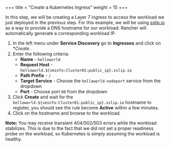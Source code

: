 +++
title = "Create a Kubernetes Ingress"
weight = 15
+++

In this step, we will be creating a Layer 7 ingress to access the workload we just deployed in the previous step. For this example, we will be using [sslip.io](http://sslip.io/) as a way to provide a DNS hostname for our workload. Rancher will automatically generate a corresponding workload IP.

1. In the left menu under **Service Discovery** go to **Ingresses** and click on **Create*.
2. Enter the following criteria:
    - **Name** - `helloworld`
    - **Request Host** - `helloworld.${vminfo:Cluster01:public_ip}.sslip.io`
    - **Path Prefix** - `/`
    - **Target Service** - Choose the `helloworld-nodeport` service from the dropdown
    - **Port** - Choose port `80` from the dropdown
3. Click **Create** and wait for the `helloworld.${vminfo:Cluster01:public_ip}.sslip.io` hostname to register, you should see the rule become **Active** within a few minutes.
4. Click on the hostname and browse to the workload.

**Note:** You may receive transient 404/502/503 errors while the workload stabilizes. This is due to the fact that we did not set a proper readiness probe on the workload, so Kubernetes is simply assuming the workload is healthy.
